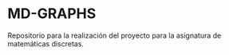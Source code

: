 # MD-GRAPHS
Repositorio para la realización del proyecto para la asignatura de matemáticas discretas.
